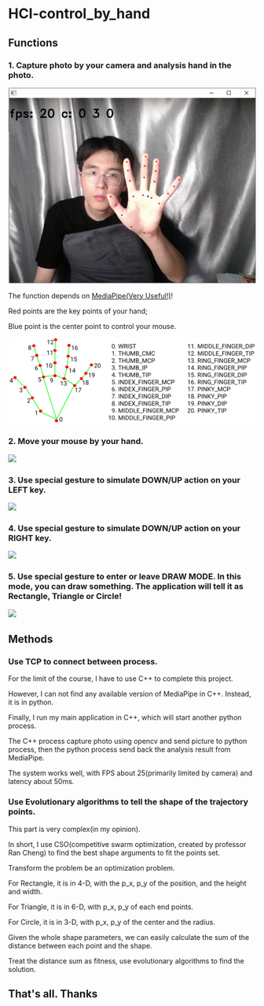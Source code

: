 # HCI-control_by_hand
## Functions
### 1. Capture photo by your camera and analysis hand in the photo.
![img.png](md_assets/img.png)

The function depends on [MediaPipe(Very Useful!)](https://google.github.io/mediapipe/)!

Red points are the key points of your hand;

Blue point is the center point to control your mouse.

![key points](hand_landmarks.png)

### 2. Move your mouse by your hand.
![](md_assets/gif1.gif)
### 3. Use special gesture to simulate DOWN/UP action on your LEFT key.
![](md_assets/gif2.gif)
### 4. Use special gesture to simulate DOWN/UP action on your RIGHT key.
![](md_assets/gif3.gif)
### 5. Use special gesture to enter or leave DRAW MODE. In this mode, you can draw something. The application will tell it as Rectangle, Triangle or Circle!
![](md_assets/gif4.gif)
## Methods
### Use TCP to connect between process.
For the limit of the course, I have to use C++ to complete this project.

However, I can not find any available version of MediaPipe in C++. Instead, it is in python.

Finally, I run my main application in C++, which will start another python process.

The C++ process capture photo using opencv and send picture to python process, then the python process send back the analysis result from MediaPipe.

The system works well, with FPS about 25(primarily limited by camera) and latency about 50ms. 

### Use Evolutionary algorithms to tell the shape of the trajectory points.

This part is very complex(in my opinion).

In short, I use CSO(competitive swarm optimization, created by professor Ran Cheng) to find the best shape arguments to fit the points set.

Transform the problem be an optimization problem.

For Rectangle, it is in 4-D, with the p_x, p_y of the position, and the height and width.

For Triangle, it is in 6-D, with p_x, p_y of each end points.

For Circle, it is in 3-D, with p_x, p_y of the center and the radius.

Given the whole shape parameters, we can easily calculate the sum of the distance between each point and the shape.

Treat the distance sum as fitness, use evolutionary algorithms to find the solution. 
## That's all. Thanks